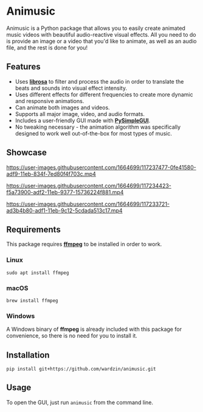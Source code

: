 # Animusic
Animusic is a Python package that allows you to easily create animated music videos with beautiful audio-reactive visual effects. All you need to do is provide an image or a video that you'd like to animate, as well as an audio file, and the rest is done for you!

## Features
* Uses [**librosa**](https://librosa.org/) to filter and process the audio in order to translate the beats and sounds into visual effect intensity.
* Uses different effects for different frequencies to create more dynamic and responsive animations.
* Can animate both images and videos.
* Supports all major image, video, and audio formats.
* Includes a user-friendly GUI made with [**PySimpleGUI**](https://github.com/PySimpleGUI/PySimpleGUI).
* No tweaking necessary - the animation algorithm was specifically designed to work well out-of-the-box for most types of music.

## Showcase
https://user-images.githubusercontent.com/1664699/117237477-0fe41580-adf9-11eb-834f-7ed80f4f703c.mp4

https://user-images.githubusercontent.com/1664699/117234423-f5a73900-adf2-11eb-9377-15736224f881.mp4

https://user-images.githubusercontent.com/1664699/117233721-ad3b4b80-adf1-11eb-9c12-5cdada513c17.mp4

## Requirements
This package requires [**ffmpeg**](https://www.ffmpeg.org/) to be installed in order to work.

### Linux
```sudo apt install ffmpeg```

### macOS
```brew install ffmpeg```

### Windows
A Windows binary of **ffmpeg** is already included with this package for convenience, so there is no need for you to install it.

## Installation
```pip install git+https://github.com/wardzin/animusic.git```

## Usage
To open the GUI, just run `animusic` from the command line.
